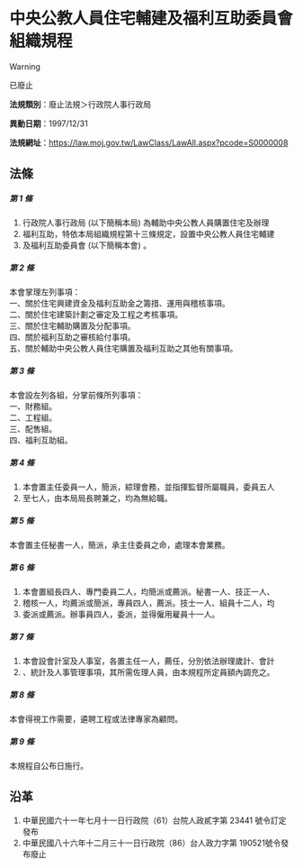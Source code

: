 # 中央公教人員住宅輔建及福利互助委員會組織規程


> [!WARNING]
> 已廢止


**法規類別**：廢止法規＞行政院人事行政局

**異動日期**：1997/12/31  

**法規網址**：https://law.moj.gov.tw/LawClass/LawAll.aspx?pcode=S0000008



## 法條
##### 第 1 條
1. 行政院人事行政局 (以下簡稱本局) 為輔助中央公教人員購置住宅及辦理
1. 福利互助，特依本局組織規程第十三條規定，設置中央公教人員住宅輔建
1. 及福利互助委員會 (以下簡稱本會) 。

##### 第 2 條
本會掌理左列事項：  
一、關於住宅興建資金及福利互助金之籌措、運用與稽核事項。  
二、關於住宅建築計劃之審定及工程之考核事項。  
三、關於住宅輔助購置及分配事項。  
四、關於福利互助之審核給付事項。  
五、關於輔助中央公教人員住宅購置及福利互助之其他有關事項。

##### 第 3 條
本會設左列各組，分掌前條所列事項：  
一、財務組。  
二、工程組。  
三、配售組。  
四、福利互助組。

##### 第 4 條
1. 本會置主任委員一人，簡派，綜理會務，並指揮監督所屬職員，委員五人
1. 至七人，由本局局長聘兼之，均為無給職。

##### 第 5 條
本會置主任秘書一人，簡派，承主住委員之命，處理本會業務。

##### 第 6 條
1. 本會置組長四人、專門委員二人，均簡派或薦派。秘書一人、技正一人、
1. 稽核一人，均薦派或簡派，專員四人，薦派。技士一人、組員十二人，均
1. 委派或薦派。辦事員四人，委派，並得僱用雇員十一人。

##### 第 7 條
1. 本會設會計室及人事室，各置主任一人，薦任，分別依法辦理歲計、會計
1. 、統計及人事管理事項，其所需佐理人員，由本規程所定員額內調充之。

##### 第 8 條
本會得視工作需要，遴聘工程或法律專家為顧問。

##### 第 9 條
本規程自公布日施行。

## 沿革
1. 中華民國六十一年七月十一日行政院（61）台院人政貳字第 23441  號令訂定發布
1. 中華民國八十六年十二月三十一日行政院（86）台人政力字第 190521號令發布廢止
